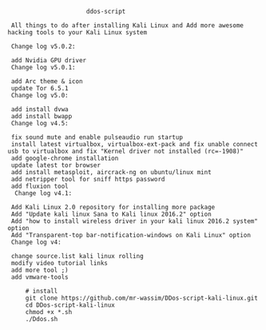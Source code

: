                           ddos-script

     All things to do after installing Kali Linux and Add more awesome hacking tools to your Kali Linux system

     Change log v5.0.2:

     add Nvidia GPU driver
     Change log v5.0.1:

     add Arc theme & icon
     update Tor 6.5.1
     Change log v5.0:

     add install dvwa
     add install bwapp
     Change log v4.5:

     fix sound mute and enable pulseaudio run startup
     install latest virtualbox, virtualbox-ext-pack and fix unable connect usb to virtualbox and fix "Kernel driver not installed (rc=-1908)"
     add google-chrome installation
     update latest tor browser
     add install metasploit, aircrack-ng on ubuntu/linux mint
     add netripper tool for sniff https password
     add fluxion tool
      Change log v4.1:

     Add Kali Linux 2.0 repository for installing more package
     Add "Update kali linux Sana to Kali linux 2016.2" option
     Add "how to install wireless driver in your kali linux 2016.2 system" option
     Add "Transparent-top bar-notification-windows on Kali Linux" option
     Change log v4:

     change source.list kali linux rolling
     modify video tutorial links
     add more tool ;)
     add vmware-tools
		 
		 # install 
		 git clone https://github.com/mr-wassim/DDos-script-kali-linux.git
		 cd DDos-script-kali-linux
		 chmod +x *.sh
		 ./Ddos.sh
		 
		 
		 
